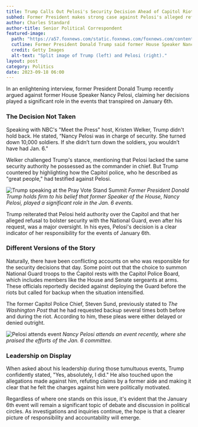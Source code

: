 ```yaml
---
title: Trump Calls Out Pelosi's Security Decision Ahead of Capitol Riot
subhed: Former President makes strong case against Pelosi's alleged refusal to bolster Capitol security on Jan. 6
author: Charles Standard
author-title: Senior Political Correspondent
featured-image: 
  path: "https://a57.foxnews.com/static.foxnews.com/foxnews.com/content/uploads/2023/09/720/405/trump-pelosi-split.jpg?ve=1&tl=1"
  cutline: Former President Donald Trump said former House Speaker Nancy Pelosi 'is responsible for Jan. 6.'
  credit: Getty Images
  alt-text: "Split image of Trump (left) and Pelosi (right)."
layout: post
category: Politics
date: 2023-09-18 06:00
---
```


In an enlightening interview, former President Donald Trump recently argued against former House Speaker Nancy Pelosi, claiming her decisions played a significant role in the events that transpired on January 6th.

### The Decision Not Taken

Speaking with NBC's "Meet the Press" host, Kristen Welker, Trump didn't hold back. He stated, “Nancy Pelosi was in charge of security. She turned down 10,000 soldiers. If she didn’t turn down the soldiers, you wouldn’t have had Jan. 6."

Welker challenged Trump's stance, mentioning that Pelosi lacked the same security authority he possessed as the commander in chief. But Trump countered by highlighting how the Capitol police, who he described as "great people," had testified against Pelosi.

![Trump speaking at the Pray Vote Stand Summit](https://a57.foxnews.com/static.foxnews.com/foxnews.com/content/uploads/2023/09/720/405/GettyImages-1683740340.jpg?ve=1&tl=1)
*Former President Donald Trump holds firm to his belief that former Speaker of the House, Nancy Pelosi, played a significant role in the Jan. 6 events.*

Trump reiterated that Pelosi held authority over the Capitol and that her alleged refusal to bolster security with the National Guard, even after his request, was a major oversight. In his eyes, Pelosi's decision is a clear indicator of her responsibility for the events of January 6th. 

### Different Versions of the Story

Naturally, there have been conflicting accounts on who was responsible for the security decisions that day. Some point out that the choice to summon National Guard troops to the Capitol rests with the Capitol Police Board, which includes members like the House and Senate sergeants at arms. These officials reportedly decided against deploying the Guard before the riots but called for backup when the situation intensified. 

The former Capitol Police Chief, Steven Sund, previously stated to *The Washington Post* that he had requested backup several times both before and during the riot. According to him, these pleas were either delayed or denied outright.

![Pelosi attends event](https://a57.foxnews.com/static.foxnews.com/foxnews.com/content/uploads/2023/09/720/405/GettyImages-1681663999.jpg?ve=1&tl=1)
*Nancy Pelosi attends an event recently, where she praised the efforts of the Jan. 6 committee.*

### Leadership on Display

When asked about his leadership during those tumultuous events, Trump confidently stated, "Yes, absolutely, I did." He also touched upon the allegations made against him, refuting claims by a former aide and making it clear that he felt the charges against him were politically motivated. 

Regardless of where one stands on this issue, it's evident that the January 6th event will remain a significant topic of debate and discussion in political circles. As investigations and inquiries continue, the hope is that a clearer picture of responsibility and accountability will emerge.
